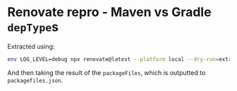 # Renovate repro - Maven vs Gradle `depType`s

Extracted using:

```sh
env LOG_LEVEL=debug npx renovate@latest --platform local --dry-run=extract --onboarding=false
```

And then taking the result of the `packageFiles`, which is outputted to `packagefiles.json`.
